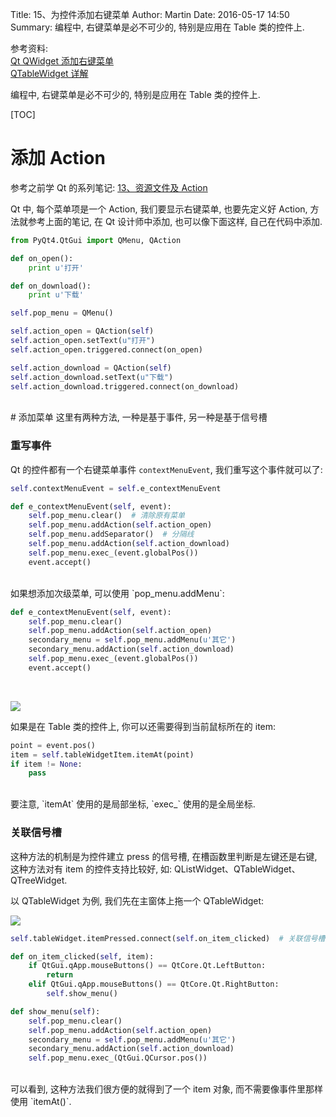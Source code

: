 Title: 15、为控件添加右键菜单
Author: Martin
Date: 2016-05-17 14:50
Summary: 编程中, 右键菜单是必不可少的, 特别是应用在 Table 类的控件上.

参考资料:<br>
[Qt QWidget 添加右键菜单](http://blog.163.com/zhao_yunsong/blog/static/3405930920118163368768/)<br>
[QTableWidget 详解](http://blog.sina.com.cn/s/blog_a6fb6cc90101dd5u.html)

编程中, 右键菜单是必不可少的, 特别是应用在 Table 类的控件上.

[TOC]

# 添加 Action
参考之前学 Qt 的系列笔记: [13、资源文件及 Action](http://www.smallcpp.com/13-zi-yuan-wen-jian-ji-action.html)

Qt 中, 每个菜单项是一个 Action, 我们要显示右键菜单, 也要先定义好 Action, 方法就参考上面的笔记, 在 Qt 设计师中添加, 也可以像下面这样, 自己在代码中添加.

```python
from PyQt4.QtGui import QMenu, QAction

def on_open():
    print u'打开'

def on_download():
    print u'下载'

self.pop_menu = QMenu()

self.action_open = QAction(self)
self.action_open.setText(u"打开")
self.action_open.triggered.connect(on_open)

self.action_download = QAction(self)
self.action_download.setText(u"下载")
self.action_download.triggered.connect(on_download)
```
<br>
# 添加菜单
这里有两种方法, 一种是基于事件, 另一种是基于信号槽

### 重写事件
Qt 的控件都有一个右键菜单事件 `contextMenuEvent`, 我们重写这个事件就可以了:

```python
self.contextMenuEvent = self.e_contextMenuEvent

def e_contextMenuEvent(self, event):
    self.pop_menu.clear()  # 清除原有菜单
    self.pop_menu.addAction(self.action_open)
    self.pop_menu.addSeparator()  # 分隔线
    self.pop_menu.addAction(self.action_download)
    self.pop_menu.exec_(event.globalPos())
    event.accept()
```
<br>
如果想添加次级菜单, 可以使用 `pop_menu.addMenu`:

```python
def e_contextMenuEvent(self, event):
    self.pop_menu.clear()
    self.pop_menu.addAction(self.action_open)
    secondary_menu = self.pop_menu.addMenu(u'其它')
    secondary_menu.addAction(self.action_download)
    self.pop_menu.exec_(event.globalPos())
    event.accept()
```
<br>

![](http://i64.tinypic.com/1532qds.jpg)

如果是在 Table 类的控件上, 你可以还需要得到当前鼠标所在的 item:

```python
point = event.pos()
item = self.tableWidgetItem.itemAt(point)
if item != None:
    pass
```
<br>
要注意, `itemAt` 使用的是局部坐标, `exec_` 使用的是全局坐标.

### 关联信号槽
这种方法的机制是为控件建立 press 的信号槽, 在槽函数里判断是左键还是右键, 这种方法对有 item 的控件支持比较好, 如: QListWidget、QTableWidget、QTreeWidget.

以 QTableWidget 为例, 我们先在主窗体上拖一个 QTableWidget:

![](http://i65.tinypic.com/919ggk.jpg)

```python
self.tableWidget.itemPressed.connect(self.on_item_clicked)  # 关联信号槽

def on_item_clicked(self, item):
    if QtGui.qApp.mouseButtons() == QtCore.Qt.LeftButton:
        return
    elif QtGui.qApp.mouseButtons() == QtCore.Qt.RightButton:
        self.show_menu()

def show_menu(self):
    self.pop_menu.clear()
    self.pop_menu.addAction(self.action_open)
    secondary_menu = self.pop_menu.addMenu(u'其它')
    secondary_menu.addAction(self.action_download)
    self.pop_menu.exec_(QtGui.QCursor.pos())
```
<br>
可以看到, 这种方法我们很方便的就得到了一个 item 对象, 而不需要像事件里那样使用 `itemAt()`.
